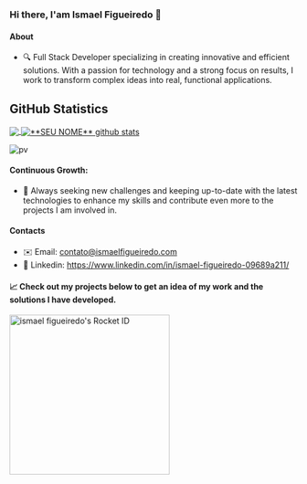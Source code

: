 ### Hi there, I'am Ismael Figueiredo 👋

#### About
- 🔍 Full Stack Developer specializing in creating innovative and efficient solutions. With a passion for technology and a strong focus on results, I work to transform complex ideas into real, functional applications.

## **GitHub Statistics**

<a href="https://github.com/Gurupreet">
  <img align="center" src="https://github-readme-stats.vercel.app/api/top-langs/?username=ismael-figueiredo&hide_langs_below=1" />
</a>

<a href="https://github.com/Gurupreet">
 <img align="center" src="https://github-readme-stats.vercel.app/api?username=ismael-figueiredo&show_icons=true&line_height=27" alt="**SEU NOME** github stats"/>
</a>

![pv](https://pageview.vercel.app/?github_user=ismael-figueiredo)

#### Continuous Growth: 
- 🌱 Always seeking new challenges and keeping up-to-date with the latest technologies to enhance my skills and contribute even more to the projects I am involved in.

#### Contacts

- ✉️ Email: contato@ismaelfigueiredo.com
- 💼 Linkedin: https://www.linkedin.com/in/ismael-figueiredo-09689a211/

#### 📈 Check out my projects below to get an idea of my work and the solutions I have developed.

<a href="https://app.rocketseat.com.br/me/ismael-figueiredo-00324"><img src="https://app.rocketseat.com.br/api/rocketid/share?slug=ismael-figueiredo-00324&type=card" width="280" alt="ismael figueiredo's Rocket ID"/></a>



